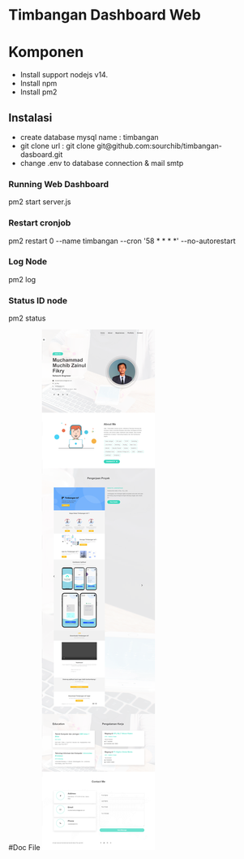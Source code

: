 # Timbangan Dashboard Web
<h1>Komponen</h1>
<ul>
  <li>Install support nodejs v14.</li>
  <li>Install npm</li>
  <li>Install pm2</li>
</ul>

<h2>Instalasi</h2>
<ul>
  <li>create database mysql name : timbangan</li>
  <li>git clone url : git clone git@github.com:sourchib/timbangan-dasboard.git</li>
  <li>change .env to database connection & mail smtp</li>
</ul>

<h3>Running Web Dashboard</h3>
pm2 start server.js
<h3>Restart cronjob</h3>
pm2 restart 0 --name timbangan --cron '58 * * * *' --no-autorestart
<h3>Log Node</h3>
pm2 log
<h3>Status ID node</h3>
pm2 status

#Doc File
<img src="https://github.com/sourchib/portofolio/blob/main/web.png">
